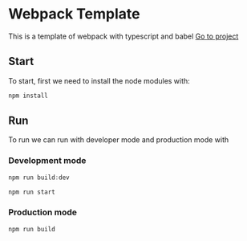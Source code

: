 # Webpack Template

This is a template of webpack with typescript and babel [Go to project](https://luisangel2895.github.io/webpack-template-ts-babel/)

## Start

To start, first we need to install the node modules with:

```js
npm install
```

## Run

To run we can run with developer mode and production mode with

### Development mode

```js
npm run build:dev
```

```js
npm run start
```

### Production mode

```js
npm run build
```
